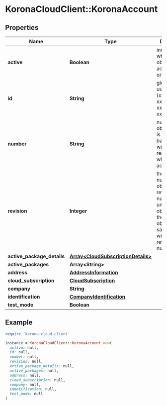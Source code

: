 # KoronaCloudClient::KoronaAccount

## Properties

| Name | Type | Description | Notes |
| ---- | ---- | ----------- | ----- |
| **active** | **Boolean** | indicates whether the object is active for use or not | [optional][readonly] |
| **id** | **String** | global object uuid (xxxxxxxx-xxxx-xxxx-xxxx-xxxxxxxxxxxx) | [optional] |
| **number** | **String** | number of the object, like it is set in backoffice; will be removed when active&#x3D;false | [optional] |
| **revision** | **Integer** | the revision number of the object. revision numbers are unique per object-type. there is is no object of the same type with identical revision numbers. | [optional][readonly] |
| **active_package_details** | [**Array&lt;CloudSubscriptionDetails&gt;**](CloudSubscriptionDetails.md) |  | [optional] |
| **active_packages** | **Array&lt;String&gt;** |  | [optional] |
| **address** | [**AddressInformation**](AddressInformation.md) |  | [optional] |
| **cloud_subscription** | [**CloudSubscription**](CloudSubscription.md) |  | [optional] |
| **company** | **String** |  | [optional] |
| **identification** | [**CompanyIdentification**](CompanyIdentification.md) |  | [optional] |
| **test_mode** | **Boolean** |  | [optional] |

## Example

```ruby
require 'korona-cloud-client'

instance = KoronaCloudClient::KoronaAccount.new(
  active: null,
  id: null,
  number: null,
  revision: null,
  active_package_details: null,
  active_packages: null,
  address: null,
  cloud_subscription: null,
  company: null,
  identification: null,
  test_mode: null
)
```

